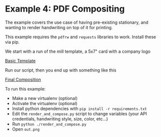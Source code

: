 Example 4: PDF Compositing
==========================

The example covers the use case of having pre-existing stationary, and wanting
to render handwriting on top of it for printing.

This example requires the `pdfrw` and `requests` libraries to work. Install
these via pip.

We start with a run of the mill template, a 5x7" card with a company logo

[Basic Template](template.pdf)

Run our script, then you end up with something like this

[Final Composition](example_output.pdf)


To run this example:
- Make a new virtualenv (optional)
- Activate the virtualenv (optional)
- Install python dependencies with `pip install -r requirements.txt`
- Edit the `render_and_compose.py` script to change variables
  (your API credentials, handwriting style, size, color, etc...)
- Run `python ./render_and_compose.py`
- Open `out.png`
